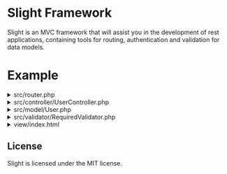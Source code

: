 # Slight Framework

Slight is an MVC framework that will assist you in the development of rest applications, containing tools for routing, authentication and validation for data models.


Example
========

<details><summary>src/router.php</summary>
<p>

```php
<?php
use fw\router\Router;
use src\controller\UserController;

Router::get('user', UserController::class, 'init', [
	'TEST_RULE'
]);

Router::post('user', UserController::class, 'insert');
Router::post('user/new', UserController::class, 'insertOnSession');

Router::put('user/:id/:name', UserController::class, 'update');
```

</p>
</details>

<details><summary>src/controller/UserController.php</summary>
<p>

```php
<?php
namespace src\controller;

use fw\ComponentController;
use src\model\User;

class UserController extends ComponentController {

	public function init() {
		$this->getSession()->destroy();
		
		return "Hello World!";
	}
	
	public function update($id, $name) {
		return (object) [
			'msg' => "User id($id) updated to name: $name"
		];
	}

	public function insert(User $user) {
		$msg;
		if ($this->validate($user)->hasError()) {
			$msg = 'Name is required.';
		} else {
			try {
				$msg = $user->insert() ? 'User inserted.' : 'Error on insert User.';
			} catch (\Exception $e) {
				$this->status(500);
				$msg = $e->getMessage();
			}
		}
		
		return (object) [
			'msg' => $msg
		];
	}
	
	public function insertOnSession(User $user) {
		$this->getSession()->setUserPrincipal($user);
	}
}
```

</p>
</details>

<details><summary>src/model/User.php</summary>
<p>

```php
<?php
namespace src\model;

use fw\UserPrincipal;
use fw\database\Entity;
use fw\validator\Validation;
use fw\validator\ValidationSetup;
use src\validator\RequiredValidator;

class User extends Entity implements Validation, UserPrincipal {

	public static $table = 'users';

	public static $primaryKey = 'id';

	public $id;

	public $name;

	public static function validationSetup(ValidationSetup $setup): void {
		$setup->register('name', RequiredValidator::class);
	}

	public function getRules(): ?array {
		return [
			'TEST_RULE'
		];
	}
}
```

</p>
</details>

<details><summary>src/validator/RequiredValidator.php</summary>
<p>

```php
<?php
namespace src\validator;

use fw\ComponentController;
use fw\validator\Validator;

final class RequiredValidator implements Validator {

	public static function validate(ComponentController $controller, object $entity, string $name, $value, array $parameters, array &$sharedData): bool {
		return ! empty($value);
	}
}
```

</p>
</details>

<details><summary>view/index.html</summary>
<p>

```html
<!DOCTYPE html>
<html>
<head>
<meta charset="UTF-8">
<title>SLIGHT</title>
<script src="https://code.jquery.com/jquery-3.3.1.min.js"></script>
<script>
	$(function() {
		// ---======= TESTS =======---
		$.ajaxSetup({
			async : false
		}); // TO TEST

		var user = {
			name : 'Renato'
		};

		// INSERT USER IN DATABASE
		$.post('user', {
			user : user
		}, function(data) {
			console.log(data);
		}).fail(function(data) {
			console.log(data.responseText);
		});

		// UPDATE USER
		$.ajax({
			type : 'PUT',
			url : 'user/10/Gabriel',
			success : function(data) {
				console.log(data);
			}
		});

		// TEST RULE
		$.get('user').fail(function(data) { // UNAUTHORIZED
			console.log(data.responseText);
		});

		$.post('user/new', {
			user : user
		}, function() {
			$.get('user', function(data) {
				console.log(data);
			}); // AUTHORIZED
		});
	});
</script>
</head>
</html>
```

</p>
</details>

License
-------

Slight is licensed under the MIT license.
